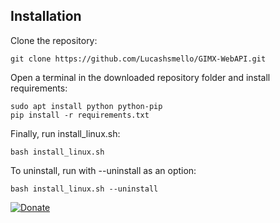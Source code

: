 ## Installation

Clone the repository:
```
git clone https://github.com/Lucashsmello/GIMX-WebAPI.git
```

Open a terminal in the downloaded repository folder and install requirements:
```
sudo apt install python python-pip
pip install -r requirements.txt
```

Finally, run install_linux.sh:
```
bash install_linux.sh
```

To uninstall, run with --uninstall as an option:
```
bash install_linux.sh --uninstall
```

[![Donate](https://img.shields.io/badge/Donate-PayPal-green.svg)](https://www.paypal.com/cgi-bin/webscr?cmd=_donations&business=9HSBCLLHHDMAY&item_name=Development+of+GIMX+Web+API,+GIMX+Android+and+improvement+of+GIMX+Mouse2Axis+translation&currency_code=BRL&source=url)
